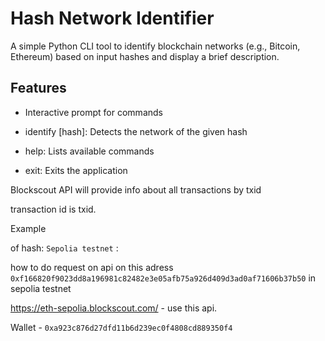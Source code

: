 # Hash Network Identifier

A simple Python CLI tool to identify blockchain networks (e.g., Bitcoin, Ethereum) based on input hashes and display a brief description.

## Features

* Interactive prompt for commands

* identify [hash]: Detects the network of the given hash

* help: Lists available commands

* exit: Exits the application



Blockscout API will provide info about all transactions by txid

transaction id is txid.

Example

of hash: `Sepolia testnet` :

how to do request on api on this adress `0xf166820f9023dd8a196981c82482e3e05afb75a926d409d3ad0af71606b37b50` in sepolia testnet

https://eth-sepolia.blockscout.com/   - use this api.

Wallet - `0xa923c876d27dfd11b6d239ec0f4808cd889350f4`
